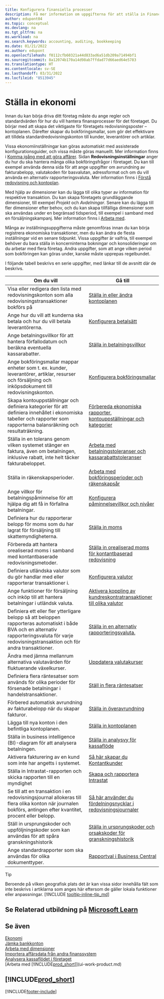 ```yaml
---
title: Konfigurera finansiella processer
description: Få mer information om uppgifterna för att ställa in Finance i ditt företag som passar alla behov av redovisning, granskning eller bokföring.
author: edupont04
ms.topic: conceptual
ms.devlang: na
ms.tgt_pltfrm: na
ms.workload: na
ms.search.keywords: accounting, auditing, bookkeeping
ms.date: 01/21/2022
ms.author: edupont
ms.openlocfilehash: f0112cfb60321a44d833ad6a51db209a71494bf1
ms.sourcegitcommit: 8a12074b170a14d98ab7ffdad77d66aed64e5783
ms.translationtype: HT
ms.contentlocale: sv-SE
ms.lasthandoff: 03/31/2022
ms.locfileid: "8513945"
---
```

# <a name="setting-up-finance"></a>Ställa in ekonomi
Innan du kan börja driva ditt företag måste du ange regler och standardvärden för hur du vill hantera finansprocesser för det företaget. Du börjar med att skapa det viktigaste för företagets redovisningsposter – kontoplanen. Därefter skapar du bokföringsmallar, som gör det effektivare att tilldela standardredovisningskonton till kunder, leverantörer och artiklar.

Vissa ekonomiinställningar kan göras automatiskt med assisterade konfigurationsguider, och vissa måste göras manuellt. Mer information finns i [Komma igång med att göra affärer](ui-get-ready-business.md). Sidan **Redovisningsinställningar** anger du hur du ska hantera många olika bokföringsfrågor i företaget. Du kan till exempel använda denna sida för att ange uppgifter om avrundning av fakturabelopp, valutakoden för basvalutan, adressformat och om du vill använda en alternativ rapporteringsvaluta. Mer information finns i [Förstå redovisning och kontoplan](finance-general-ledger.md).  

Med hjälp av dimensioner kan du lägga till olika typer av information för respektive transaktion. Du kan skapa företagets grundläggande dimensioner, till exempel *Projekt* och *Avdelningar*. Senare kan du lägga till fler dimensioner efter behov, och du kan skapa tillfälliga dimensioner som ska användas under en begränsad tidsperiod, till exempel i samband med en försäljningskampanj. Mer information finns i [Arbeta med](finance-dimensions.md).

Många av inställningsuppgifterna måste genomföras innan du kan börja registrera ekonomiska transaktioner, men du kan ändra de flesta inställningar vid en senare tidpunkt. Vissa uppgifter är valfria, till exempel behöver du bara ställa in koncerninterna bokningar och konsolideringar om du arbetar med flera företag. Andra uppgifter, som att ange vilken period som bokföringen kan göras under, kanske måste upprepas regelbundet.  

I följande tabell beskrivs en serie uppgifter, med länkar till de avsnitt där de beskrivs.

| Om du vill | Gå till |
| --- | --- |
|Visa eller redigera den lista med redovisningskonton som alla redovisningstransaktioner bokförs på|[Ställa in eller ändra kontoplanen](finance-setup-chart-accounts.md)|
| Ange hur du vill att kunderna ska betala och hur du vill betala leverantörerna. |[Konfigurera betalsätt](finance-payment-methods.md) |
| Ange betalningsvillkor för att hantera förfallodatum och beräkna eventuella kassarabatter.|[Ställa in betalningsvillkor](finance-payment-terms.md) |
| Ange bokföringsmallar mappar enheter som t. ex. kunder, leverantörer, artiklar, resurser och försäljning och inköpsdokument till redovisningskonton. |[Konfigurera bokföringsmallar](finance-posting-groups.md)|
|Skapa kontouppställningar och definiera kategorier för att definiera innehållet i ekonomiska tabeller och rapporter som rapporterna balansräkning och resultaträkning.|[Förbereda ekonomiska rapporter, kontouppställningar och kategorier](bi-how-work-account-schedule.md)|
|Ställa in en tolerans genom vilken systemet stänger en faktura, även om betalningen, inklusive rabatt, inte helt täcker fakturabeloppet.|[Arbeta med betalningstoleranser och kassarabattstoleranser](finance-payment-tolerance-and-payment-discount-tolerance.md)|
| Ställa in räkenskapsperioder. |[Arbeta med bokföringsperioder och räkenskapsår](finance-accounting-periods-and-fiscal-years.md) |
|Ange villkor för betalningspåminnelse för att hjälpa dig att få in förfallna betalningar.|[Konfigurera påminnelsevillkor och nivåer](finance-setup-reminders.md)|
| Definiera hur du rapporterar belopp för moms som du har lagrat för försäljning till skattemyndigheterna. |[Ställa in moms](finance-setup-vat.md)|
|Förbereda att hantera orealiserad moms i samband med kontantbaserade redovisningsmetoder.|[Ställa in orealiserad moms för kontantbaserad redovisning](finance-setup-unrealized-vat.md)|
|Definiera utländska valutor som du gör handlar med eller rapporterar transaktioner i.|[Konfigurera valutor](finance-set-up-currencies.md)|
| Ange funktioner för försäljning och inköp till att hantera betalningar i utländsk valuta.|[Aktivera koppling av kundreskontratransaktioner till olika valutor](finance-how-enable-application-ledger-entries-different-currencies.md)
|Definiera ett eller fler ytterligare belopp så att beloppen rapporteras automatiskt i både BVA och en alternativ rapporteringsvaluta för varje redovisningstransaktion och för andra transaktioner.|[Ställa in en alternativ rapporteringsvaluta.](finance-how-setup-additional-currencies.md)|
|Ändra med jämna mellanrum alternativa valutavärden för fluktuerande växelkurser.|[Uppdatera valutakurser](finance-how-update-currencies.md)|
|Definiera flera räntesatser som används för olika perioder för försenade betalningar i handelstransaktioner.|[Ställ in flera räntesatser](finance-how-to-set-up-multiple-interest-rates.md)|
|Förbered automatisk avrundning av fakturabelopp när du skapar fakturor.|[Ställa in överavrundning](finance-set-up-invoice-rounding.md)|
| Lägga till nya konton i den befintliga kontoplanen. |[Ställa in kontoplanen](finance-setup-chart-accounts.md) |
| Ställa in business intelligence (BI)-diagram för att analysera betalningen. |[Ställa in analysvy för kassaflöde](finance-setup-cash-flow-analyses.md) |
|Aktivera fakturering av en kund som inte har angetts i systemet.|[Så här skapar du Kontantkunder](finance-how-to-set-up-cash-customers.md)|
| Ställa in Intrastat-rapporten och skicka rapporten till en myndighet | [Skapa och rapportera Intrastat](finance-how-setup-report-intrastat.md)|
|Se till att en transaktion i en redovisningsjournal allokeras till flera olika konton när journalen bokförs, antingen efter kvantitet, procent eller belopp.|[Så här använder du fördelningsnycklar i redovisningsjournaler](ui-how-use-allocation-keys-general-journals.md)|
|Ställ in ursprungskoder och uppföljningskoder som kan användas för att spåra granskningshistorik|[Ställa in ursprungskoder och orsakskoder för granskningshistorik](finance-setup-trail-codes.md)|
|Ange standardrapporter som ska användas för olika dokumenttyper.|[Rapportval i Business Central](across-report-selections.md)|

> [!TIP]
> Beroende på vilken geografisk plats det är kan vissa sidor innehålla fält som inte beskrivs i artiklarna som anges här eftersom de gäller lokala funktioner eller anpassningar. [!INCLUDE [tooltip-inline-tip_md](includes/tooltip-inline-tip_md.md)]

## <a name="see-related-training-at-microsoft-learn"></a>Se Relaterad utbildning på [Microsoft Learn](/learn/paths/set-up-financial-management-dynamics-365-business-central/)

## <a name="see-also"></a>Se även

[Ekonomi](finance.md)  
[Jämka bankkonton](bank-manage-bank-accounts.md)  
[Arbeta med dimensioner](finance-dimensions.md)  
[Importera affärsdata från andra finanssystem](across-import-data-configuration-packages.md)  
[Analysera kassaflödet i företaget](finance-analyze-cash-flow.md)  
[Arbeta med [!INCLUDE[prod_short](includes/prod_short.md)]](ui-work-product.md)  

## [!INCLUDE[prod_short](includes/free_trial_md.md)]  


[!INCLUDE[footer-include](includes/footer-banner.md)]